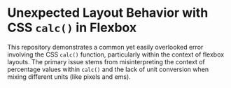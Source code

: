 # Unexpected Layout Behavior with CSS `calc()` in Flexbox

This repository demonstrates a common yet easily overlooked error involving the CSS `calc()` function, particularly within the context of flexbox layouts.  The primary issue stems from misinterpreting the context of percentage values within `calc()` and the lack of unit conversion when mixing different units (like pixels and ems).